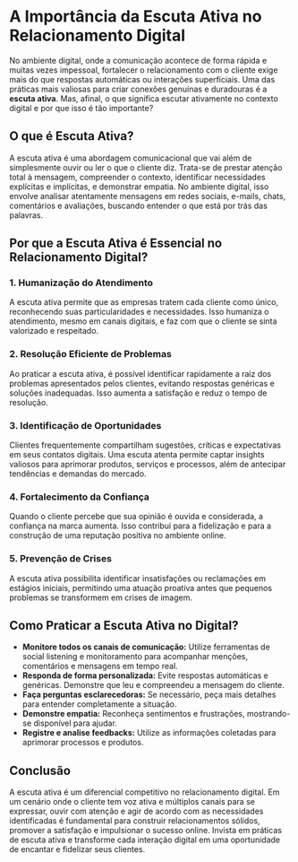 # A Importância da Escuta Ativa no Relacionamento Digital

No ambiente digital, onde a comunicação acontece de forma rápida e muitas vezes impessoal, fortalecer o relacionamento com o cliente exige mais do que respostas automáticas ou interações superficiais. Uma das práticas mais valiosas para criar conexões genuínas e duradouras é a **escuta ativa**. Mas, afinal, o que significa escutar ativamente no contexto digital e por que isso é tão importante?

## O que é Escuta Ativa?

A escuta ativa é uma abordagem comunicacional que vai além de simplesmente ouvir ou ler o que o cliente diz. Trata-se de prestar atenção total à mensagem, compreender o contexto, identificar necessidades explícitas e implícitas, e demonstrar empatia. No ambiente digital, isso envolve analisar atentamente mensagens em redes sociais, e-mails, chats, comentários e avaliações, buscando entender o que está por trás das palavras.

## Por que a Escuta Ativa é Essencial no Relacionamento Digital?

### 1. **Humanização do Atendimento**

A escuta ativa permite que as empresas tratem cada cliente como único, reconhecendo suas particularidades e necessidades. Isso humaniza o atendimento, mesmo em canais digitais, e faz com que o cliente se sinta valorizado e respeitado.

### 2. **Resolução Eficiente de Problemas**

Ao praticar a escuta ativa, é possível identificar rapidamente a raiz dos problemas apresentados pelos clientes, evitando respostas genéricas e soluções inadequadas. Isso aumenta a satisfação e reduz o tempo de resolução.

### 3. **Identificação de Oportunidades**

Clientes frequentemente compartilham sugestões, críticas e expectativas em seus contatos digitais. Uma escuta atenta permite captar insights valiosos para aprimorar produtos, serviços e processos, além de antecipar tendências e demandas do mercado.

### 4. **Fortalecimento da Confiança**

Quando o cliente percebe que sua opinião é ouvida e considerada, a confiança na marca aumenta. Isso contribui para a fidelização e para a construção de uma reputação positiva no ambiente online.

### 5. **Prevenção de Crises**

A escuta ativa possibilita identificar insatisfações ou reclamações em estágios iniciais, permitindo uma atuação proativa antes que pequenos problemas se transformem em crises de imagem.

## Como Praticar a Escuta Ativa no Digital?

- **Monitore todos os canais de comunicação:** Utilize ferramentas de social listening e monitoramento para acompanhar menções, comentários e mensagens em tempo real.
- **Responda de forma personalizada:** Evite respostas automáticas e genéricas. Demonstre que leu e compreendeu a mensagem do cliente.
- **Faça perguntas esclarecedoras:** Se necessário, peça mais detalhes para entender completamente a situação.
- **Demonstre empatia:** Reconheça sentimentos e frustrações, mostrando-se disponível para ajudar.
- **Registre e analise feedbacks:** Utilize as informações coletadas para aprimorar processos e produtos.

## Conclusão

A escuta ativa é um diferencial competitivo no relacionamento digital. Em um cenário onde o cliente tem voz ativa e múltiplos canais para se expressar, ouvir com atenção e agir de acordo com as necessidades identificadas é fundamental para construir relacionamentos sólidos, promover a satisfação e impulsionar o sucesso online. Invista em práticas de escuta ativa e transforme cada interação digital em uma oportunidade de encantar e fidelizar seus clientes.